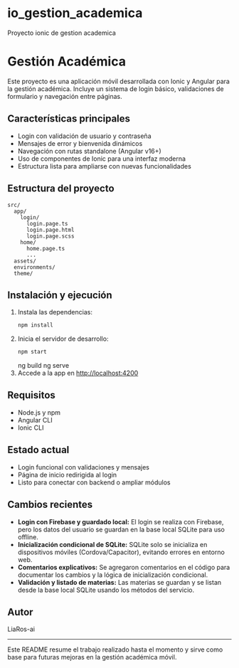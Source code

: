 # io_gestion_academica
Proyecto ionic de gestion academica

# Gestión Académica

Este proyecto es una aplicación móvil desarrollada con Ionic y Angular para la gestión académica. Incluye un sistema de login básico, validaciones de formulario y navegación entre páginas.

## Características principales
- Login con validación de usuario y contraseña
- Mensajes de error y bienvenida dinámicos
- Navegación con rutas standalone (Angular v16+)
- Uso de componentes de Ionic para una interfaz moderna
- Estructura lista para ampliarse con nuevas funcionalidades

## Estructura del proyecto
```
src/
  app/
    login/
      login.page.ts
      login.page.html
      login.page.scss
    home/
      home.page.ts
      ...
  assets/
  environments/
  theme/
```

## Instalación y ejecución
1. Instala las dependencias:
   ```bash
   npm install
   ```
2. Inicia el servidor de desarrollo:
   ```bash
   npm start
   ```
   ng build
   ng serve
3. Accede a la app en [http://localhost:4200](http://localhost:4200)

## Requisitos
- Node.js y npm
- Angular CLI
- Ionic CLI

## Estado actual
- Login funcional con validaciones y mensajes
- Página de inicio redirigida al login
- Listo para conectar con backend o ampliar módulos

## Cambios recientes

- **Login con Firebase y guardado local:** El login se realiza con Firebase, pero los datos del usuario se guardan en la base local SQLite para uso offline.
- **Inicialización condicional de SQLite:** SQLite solo se inicializa en dispositivos móviles (Cordova/Capacitor), evitando errores en entorno web.
- **Comentarios explicativos:** Se agregaron comentarios en el código para documentar los cambios y la lógica de inicialización condicional.
- **Validación y listado de materias:** Las materias se guardan y se listan desde la base local SQLite usando los métodos del servicio.

## Autor
LiaRos-ai

---
Este README resume el trabajo realizado hasta el momento y sirve como base para futuras mejoras en la gestión académica móvil.
